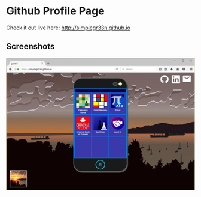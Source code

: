 # Github Profile Page

Check it out live here: 
http://simplegr33n.github.io


## Screenshots

<img src="https://raw.githubusercontent.com/simplegr33n/simplegr33n.github.io/master/screenshots/2017-01-29.png" width="750">


